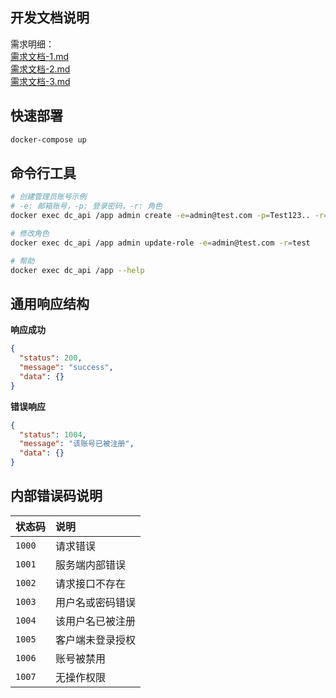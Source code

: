 ## 开发文档说明
需求明细：  
[需求文档-1.md](./docs/初级需求-1.md)  
[需求文档-2.md](./docs/初级需求-2.md)  
[需求文档-3.md](./docs/初级需求-3.md)  

## 快速部署
```bash
docker-compose up
```

## 命令行工具
```bash
# 创建管理员账号示例
# -e: 邮箱账号，-p: 登录密码，-r: 角色
docker exec dc_api /app admin create -e=admin@test.com -p=Test123.. -r=manager

# 修改角色
docker exec dc_api /app admin update-role -e=admin@test.com -r=test

# 帮助
docker exec dc_api /app --help
```

## 通用响应结构
**响应成功**
```json
{
  "status": 200,
  "message": "success",
  "data": {}
}
```

**错误响应**
```json
{
  "status": 1004,
  "message": "该账号已被注册",
  "data": {}
}
```

## 内部错误码说明
| 状态码    | 说明       |
|:-------|:---------|
| `1000` | 请求错误     |
| `1001` | 服务端内部错误  |
| `1002` | 请求接口不存在  |
| `1003` | 用户名或密码错误 |
| `1004` | 该用户名已被注册 |
| `1005` | 客户端未登录授权 |
| `1006` | 账号被禁用    |
| `1007` | 无操作权限    |